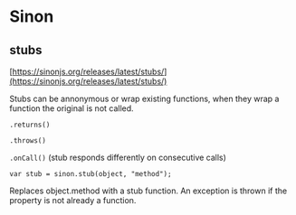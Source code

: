 # Sinon 

## stubs

[https://sinonjs.org/releases/latest/stubs/](https://sinonjs.org/releases/latest/stubs/)

Stubs can be annonymous or wrap existing functions, when they wrap a function the original is not called. 

`.returns()`

`.throws()`

`.onCall()` (stub responds differently on consecutive calls)

`var stub = sinon.stub(object, "method");`

Replaces object.method with a stub function. An exception is thrown if the property is not already a function.